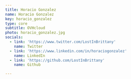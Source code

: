 ```yaml
---
title: Horacio Gonzalez
name: Horacio Gonzalez
key: horacio_gonzalez
type: core
subtitle: OVHcloud
photo: horacio_gonzalez.jpg
socials:
  - link: 'https://www.twitter.com/LostInBrittany'
    name: Twitter
  - link: 'https://www.linkedin.com/in/horaciogonzalez'
    name: LinkedIn
  - link: 'https://github.com/LostInBrittany'
    name: Github

---
```


